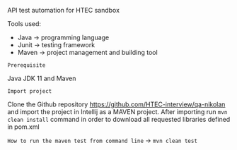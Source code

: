 API test automation for HTEC sandbox

Tools used:

- Java -> programming language
- Junit -> testing framework
- Maven -> project management and building tool

`Prerequisite`

Java JDK 11 and Maven

`Import project`

Clone the Github repository https://github.com/HTEC-interview/qa-nikolan and import the project in Intellij as a MAVEN project. After importing run `mvn clean install` command in order to download all requested libraries defined in pom.xml 

`How to run the maven test from command line` -> `mvn clean test`